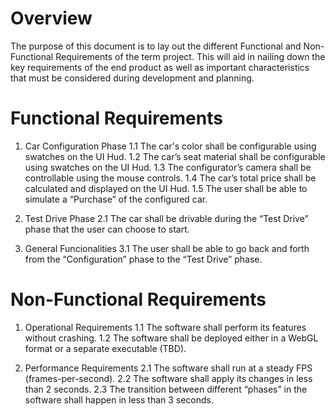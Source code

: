 # Overview

The purpose of this document is to lay out the different Functional and Non-Functional Requirements of the term project. This will aid in nailing down the key requirements of the end product as well as important characteristics that must be considered during development and planning.

# Functional Requirements

1. Car Configuration Phase
1.1 The car's color shall be configurable using swatches on the UI Hud.
1.2 The car’s seat material shall be configurable using swatches on the UI Hud.
1.3 The configurator’s camera shall be controllable using the mouse controls.
1.4 The car’s total price shall be calculated and displayed on the UI Hud.
1.5 The user shall be able to simulate a “Purchase” of the configured car.

2. Test Drive Phase
2.1 The car shall be drivable during the “Test Drive” phase that the user can choose to start.

3. General Funcionalities
3.1 The user shall be able to go back and forth from the “Configuration” phase to the “Test Drive” phase.

# Non-Functional Requirements

1. Operational Requirements
1.1 The software shall perform its features without crashing.
1.2 The software shall be deployed either in a WebGL format or a separate executable (TBD).

2. Performance Requirements
2.1 The software shall run at a steady FPS (frames-per-second).
2.2 The software shall apply its changes in less than 2 seconds.
2.3 The transition between different “phases” in the software shall happen in less than 3 seconds.